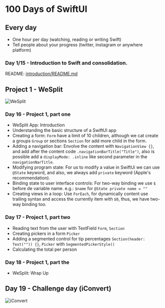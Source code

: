 # 100 Days of SwiftUI

## Every day

- One hour per day (watching, reading or writing Swift)
- Tell people about your progress (twitter, instagram or anywhere platform)

### Day 1/15 - Introduction to Swift and consolidation.

README: [introduction/README.md](https://github.com/avuenja/100DaysOfSwiftUI/blob/main/introduction/README.md)

## Project 1 - WeSplit

![WeSplit](https://user-images.githubusercontent.com/5226773/123689859-16f03880-d82a-11eb-9549-57afc291afa3.png)

### Day 16 - Project 1, part one

- WeSplit App: Introduction
- Understanding the basic structure of a SwiftUI app
- Creating a form: `Form` have a limit of 10 children, although we cat create a groups `Group` or sections `Section` for add more child in the form.
- Adding a navigation bar: Envolve the content with `NavigationView {}`, and add after the content code `.navigationBarTitle("Title")`, also is possible add a `displayMode: .inline` like second parameter in the `navigationNarTitle`.
- Modifying program state: For us to modify a value in SwiftUi we can use `@State` keyword, and also, we always add `private` keyword (Apple's recommendation).
- Binding state to user interface controls: For two-way binding we use `$` before de variable name. e.g.: `$name` for `@State private name = ""`
- Creating views in a loop: Use `ForEach`, for dynamically content use trailing syntax and access the currently item with `$0`, thus, we have two-way binding too.

### Day 17 - Project 1, part two

- Reading text from the user with TextField `Form`, `Section`
- Creating pickers in a form `Picker`
- Adding a segmented control for tip percentages `Section(header: Text("")) {}`, `Picker` with `SegmentedPickerStyle()`
- Calculating the total per person

### Day 18 - Project 1, part the

- WeSplit: Wrap Up

## Day 19 - Challenge day (iConvert)

![iConvert](https://pbs.twimg.com/media/E5LKrJ9XwAgWUa6?format=jpg&name=medium)
